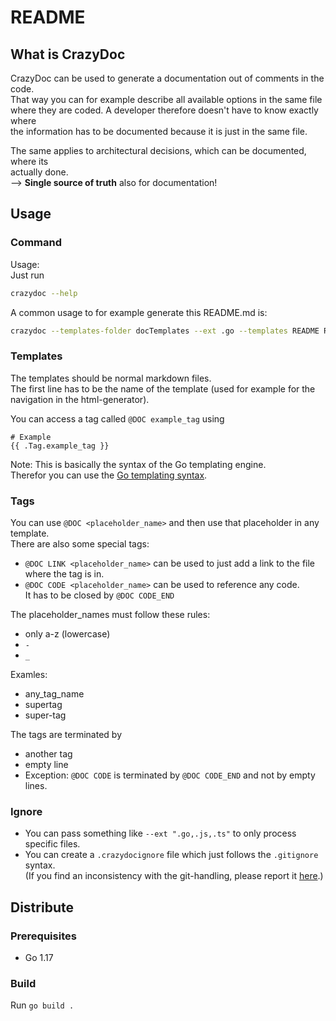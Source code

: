 
# README

## What is CrazyDoc

CrazyDoc can be used to generate a documentation out of comments in the code.  
That way you can for example describe all available options in the same file  
where they are coded. A developer therefore doesn't have to know exactly where  
the information has to be documented because it is just in the same file.

The same applies to architectural decisions, which can be documented, where its  
actually done.  
--> __Single source of truth__ also for documentation!

## Usage

### Command

Usage:  
Just run  
```bash  
crazydoc --help  
```  
A common usage to for example generate this README.md is:  
```bash  
crazydoc --templates-folder docTemplates --ext .go --templates README README.md  
```

### Templates

The templates should be normal markdown files.  
The first line has to be the name of the template (used for example for the navigation in the html-generator).  
  
You can access a tag called `@DOC example_tag` using  
```text  
# Example  
{{ .Tag.example_tag }}  
```  
  
Note: This is basically the syntax of the Go templating engine.  
Therefor you can use the [Go templating syntax](https://learn.hashicorp.com/tutorials/nomad/go-template-syntax?in=nomad/templates).

### Tags

You can use `@DOC <placeholder_name>` and then use that placeholder in any template.  
There are also some special tags:  
* `@DOC LINK <placeholder_name>` can be used to just add a link to the file where the tag is in.  
* `@DOC CODE <placeholder_name>` can be used to reference any code.  
  It has to be closed by `@DOC CODE_END`

The placeholder_names must follow these rules:  
 * only a-z (lowercase)  
 * `-`  
 * `_`  
  
Examles:  
 * any_tag_name  
 * supertag  
 * super-tag

The tags are terminated by

* another tag
* empty line
* Exception: `@DOC CODE` is terminated by `@DOC CODE_END` and not by empty lines.

### Ignore

* You can pass something like `--ext ".go,.js,.ts"` to only process specific files.
* You can create a `.crazydocignore` file which just follows the `.gitignore` syntax.  
  (If you find an inconsistency with the git-handling, please report it 
  [here](https://github.com/aligator/NoGo/issues).)

## Distribute

### Prerequisites

* Go 1.17

### Build

Run `go build .`  
